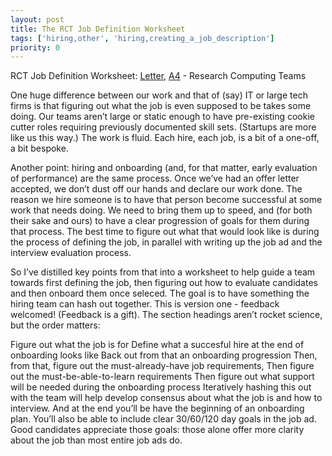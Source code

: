 ```yaml
---
layout: post
title: The RCT Job Definition Worksheet
tags: ['hiring,other', 'hiring,creating_a_job_description']
priority: 0
---
```


<!-- markdownlint-disable MD033 -->
<!-- markdownlint-disable MD041 -->
<!-- markdownlint-disable MD049 -->

RCT Job Definition Worksheet: [Letter](https://docs.google.com/document/d/1XKOJ9CDMAwcgM-WCGP3_ccPlK_Y2td8w6Yz21ViDaeE/edit?usp=sharing), [A4](https://docs.google.com/document/d/1Y8_fKdJBqrDPXD6sxEFa5E1vgGvwK1oIn1Fy2XIIvks/edit?usp=sharing) - Research Computing Teams

One huge difference between our work and that of (say) IT or large tech firms is that figuring out what the job is even supposed to be takes some doing. Our teams aren’t large or static enough to have pre-existing cookie cutter roles requiring previously documented skill sets. (Startups are more like us this way.) The work is fluid. Each hire, each job, is a bit of a one-off, a bit bespoke.

Another point: hiring and onboarding (and, for that matter, early evaluation of performance) are the same process. Once we’ve had an offer letter accepted, we don’t dust off our hands and declare our work done. The reason we hire someone is to have that person become successful at some work that needs doing. We need to bring them up to speed, and (for both their sake and ours) to have a clear progression of goals for them during that process. The best time to figure out what that would look like is during the process of defining the job, in parallel with writing up the job ad and the interview evaluation process.

So I’ve distilled key points from that into a worksheet to help guide a team towards first defining the job, then figuring out how to evaluate candidates and then onboard them once seleced. The goal is to have something the hiring team can hash out together. This is version one - feedback welcomed! (Feedback is a gift). The section headings aren’t rocket science, but the order matters:

Figure out what the job is for
Define what a succesful hire at the end of onboarding looks like
Back out from that an onboarding progression
Then, from that, figure out the must-already-have job requirements,
Then figure out the must-be-able-to-learn requirements
Then figure out what support will be needed during the onboarding process
Iteratively hashing this out with the team will help develop consensus about what the job is and how to interview. And at the end you’ll be have the beginning of an onboarding plan. You’ll also be able to include clear 30/60/120 day goals in the job ad. Good candidates appreciate those goals: those alone offer more clarity about the job than most entire job ads do.
